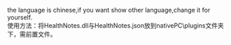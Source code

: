 the language is chinese,if you want show other language,change it for yourself.  
使用方法：将HealthNotes.dll与HealthNotes.json放到nativePC\plugins文件夹下，需前置文件。
